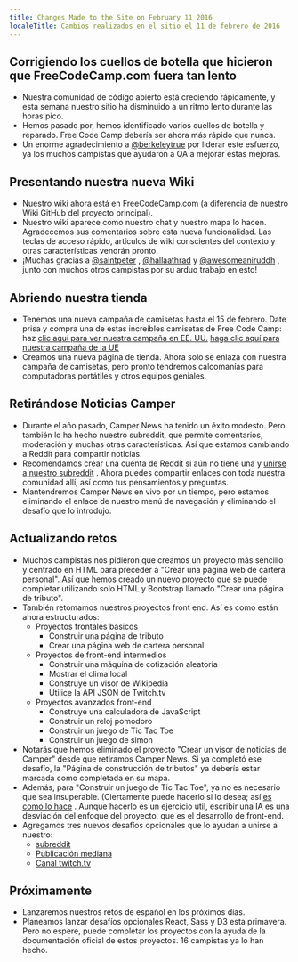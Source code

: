 ```yaml
---
title: Changes Made to the Site on February 11 2016
localeTitle: Cambios realizados en el sitio el 11 de febrero de 2016
---
```

## Corrigiendo los cuellos de botella que hicieron que FreeCodeCamp.com fuera tan lento

*   Nuestra comunidad de código abierto está creciendo rápidamente, y esta semana nuestro sitio ha disminuido a un ritmo lento durante las horas pico.
*   Hemos pasado por, hemos identificado varios cuellos de botella y reparado. Free Code Camp debería ser ahora más rápido que nunca.
*   Un enorme agradecimiento a [@berkeleytrue](https://gitter.im/berkeleytrue) por liderar este esfuerzo, ya los muchos campistas que ayudaron a QA a mejorar estas mejoras.

## Presentando nuestra nueva Wiki

*   Nuestro wiki ahora está en FreeCodeCamp.com (a diferencia de nuestro Wiki GitHub del proyecto principal).
*   Nuestro wiki aparece como nuestro chat y nuestro mapa lo hacen. Agradecemos sus comentarios sobre esta nueva funcionalidad. Las teclas de acceso rápido, artículos de wiki conscientes del contexto y otras características vendrán pronto.
*   ¡Muchas gracias a [@saintpeter](https://gitter.im/saintpeter) , [@hallaathrad](https://gitter.im/hallaathrad) y [@awesomeaniruddh](https://gitter.im/awesomeaniruddh) , junto con muchos otros campistas por su arduo trabajo en esto!

## Abriendo nuestra tienda

*   Tenemos una nueva campaña de camisetas hasta el 15 de febrero. Date prisa y compra una de estas increíbles camisetas de Free Code Camp: haz [clic aquí para ver nuestra campaña en EE. UU.](https://teespring.com/free-code-camp-feb) [haga clic aquí para nuestra campaña de la UE](https://teespring.com/free-code-camp-t-shirt-eu-shop)
*   Creamos una nueva página de tienda. Ahora solo se enlaza con nuestra campaña de camisetas, pero pronto tendremos calcomanías para computadoras portátiles y otros equipos geniales.

## Retirándose Noticias Camper

*   Durante el año pasado, Camper News ha tenido un éxito modesto. Pero también lo ha hecho nuestro subreddit, que permite comentarios, moderación y muchas otras características. Así que estamos cambiando a Reddit para compartir noticias.
*   Recomendamos crear una cuenta de Reddit si aún no tiene una y [unirse a nuestro subreddit](https://www.reddit.com/r/freecodecamp) . Ahora puedes compartir enlaces con toda nuestra comunidad allí, así como tus pensamientos y preguntas.
*   Mantendremos Camper News en vivo por un tiempo, pero estamos eliminando el enlace de nuestro menú de navegación y eliminando el desafío que lo introdujo.

## Actualizando retos

*   Muchos campistas nos pidieron que creamos un proyecto más sencillo y centrado en HTML para preceder a "Crear una página web de cartera personal". Así que hemos creado un nuevo proyecto que se puede completar utilizando solo HTML y Bootstrap llamado "Crear una página de tributo".
*   También retomamos nuestros proyectos front end. Así es como están ahora estructurados:
    *   Proyectos frontales básicos
        *   Construir una página de tributo
        *   Crear una página web de cartera personal
    *   Proyectos de front-end intermedios
        *   Construir una máquina de cotización aleatoria
        *   Mostrar el clima local
        *   Construye un visor de Wikipedia
        *   Utilice la API JSON de Twitch.tv
    *   Proyectos avanzados front-end
        *   Construye una calculadora de JavaScript
        *   Construir un reloj pomodoro
        *   Construir un juego de Tic Tac Toe
        *   Construir un juego de simon
*   Notarás que hemos eliminado el proyecto "Crear un visor de noticias de Camper" desde que retiramos Camper News. Si ya completó ese desafío, la "Página de construcción de tributos" ya debería estar marcada como completada en su mapa.
*   Además, para "Construir un juego de Tic Tac Toe", ya no es necesario que sea insuperable. (Ciertamente puede hacerlo si lo desea; así [es como lo hace](http://neverstopbuilding.com/minimax) . Aunque hacerlo es un ejercicio útil, escribir una IA es una desviación del enfoque del proyecto, que es el desarrollo de front-end.
*   Agregamos tres nuevos desafíos opcionales que lo ayudan a unirse a nuestro:
    *   [subreddit](https://reddit.com/r/freecodecamp)
    *   [Publicación mediana](https://medium.freecodecamp.com)
    *   [Canal twitch.tv](https://twitch.tv/freecodecamp)

## Próximamente

*   Lanzaremos nuestros retos de español en los próximos días.
*   Planeamos lanzar desafíos opcionales React, Sass y D3 esta primavera. Pero no espere, puede completar los proyectos con la ayuda de la documentación oficial de estos proyectos. 16 campistas ya lo han hecho.